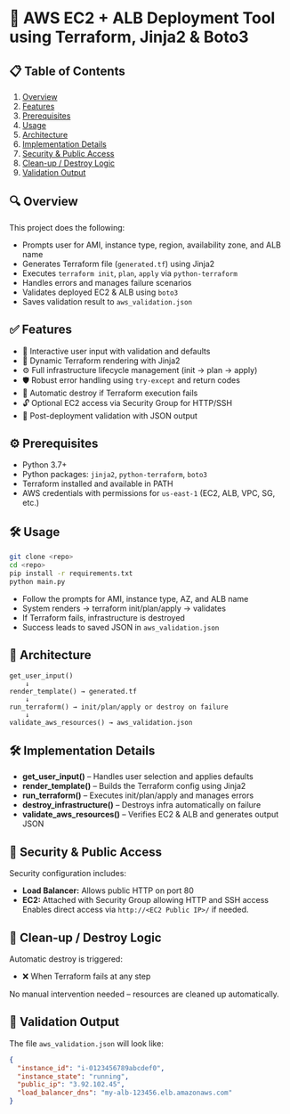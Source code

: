# 🧱 AWS EC2 + ALB Deployment Tool using Terraform, Jinja2 & Boto3

## 📋 Table of Contents
1. [Overview](#overview)  
2. [Features](#features)  
3. [Prerequisites](#prerequisites)  
4. [Usage](#usage)  
5. [Architecture](#architecture)  
6. [Implementation Details](#implementation-details)  
7. [Security & Public Access](#security--public-access)  
8. [Clean-up / Destroy Logic](#cleanup--destroy-logic)  
9. [Validation Output](#validation-output)

## 🔍 Overview
This project does the following:
- Prompts user for AMI, instance type, region, availability zone, and ALB name  
- Generates Terraform file (`generated.tf`) using Jinja2  
- Executes `terraform init`, `plan`, `apply` via `python-terraform`  
- Handles errors and manages failure scenarios  
- Validates deployed EC2 & ALB using `boto3`  
- Saves validation result to `aws_validation.json`

## ✅ Features
- 🧠 Interactive user input with validation and defaults  
- 💾 Dynamic Terraform rendering with Jinja2  
- ⚙️ Full infrastructure lifecycle management (init → plan → apply)  
- 🛡️ Robust error handling using `try-except` and return codes  
- 🧹 Automatic destroy if Terraform execution fails  
- 🔓 Optional EC2 access via Security Group for HTTP/SSH  
- 📄 Post-deployment validation with JSON output

## ⚙️ Prerequisites
- Python 3.7+  
- Python packages: `jinja2`, `python-terraform`, `boto3`  
- Terraform installed and available in PATH  
- AWS credentials with permissions for `us-east-1` (EC2, ALB, VPC, SG, etc.)

## 🛠️ Usage

```bash
git clone <repo>
cd <repo>
pip install -r requirements.txt
python main.py
```

- Follow the prompts for AMI, instance type, AZ, and ALB name  
- System renders → terraform init/plan/apply → validates  
- If Terraform fails, infrastructure is destroyed  
- Success leads to saved JSON in `aws_validation.json`

## 🧠 Architecture

```text
get_user_input()
    ↓
render_template() → generated.tf
    ↓
run_terraform() → init/plan/apply or destroy on failure
    ↓
validate_aws_resources() → aws_validation.json
```

## 🛠️ Implementation Details
- **get_user_input()** – Handles user selection and applies defaults  
- **render_template()** – Builds the Terraform config using Jinja2  
- **run_terraform()** – Executes init/plan/apply and manages errors  
- **destroy_infrastructure()** – Destroys infra automatically on failure  
- **validate_aws_resources()** – Verifies EC2 & ALB and generates output JSON

## 🔐 Security & Public Access
Security configuration includes:
- **Load Balancer:** Allows public HTTP on port 80  
- **EC2:** Attached with Security Group allowing HTTP and SSH access  
  Enables direct access via `http://<EC2 Public IP>/` if needed.

## 🧹 Clean-up / Destroy Logic
Automatic destroy is triggered:
- ❌ When Terraform fails at any step

No manual intervention needed – resources are cleaned up automatically.

## 📄 Validation Output
The file `aws_validation.json` will look like:

```json
{
  "instance_id": "i-0123456789abcdef0",
  "instance_state": "running",
  "public_ip": "3.92.102.45",
  "load_balancer_dns": "my-alb-123456.elb.amazonaws.com"
}
```